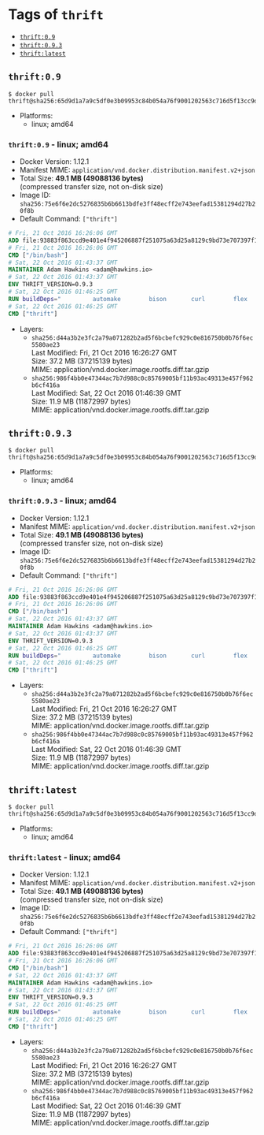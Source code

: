 <!-- THIS FILE IS GENERATED VIA './update-remote.sh' -->

# Tags of `thrift`

-	[`thrift:0.9`](#thrift09)
-	[`thrift:0.9.3`](#thrift093)
-	[`thrift:latest`](#thriftlatest)

## `thrift:0.9`

```console
$ docker pull thrift@sha256:65d9d1a7a9c5df0e3b09953c84b054a76f9001202563c716d5f13cc9dbcf3d3d
```

-	Platforms:
	-	linux; amd64

### `thrift:0.9` - linux; amd64

-	Docker Version: 1.12.1
-	Manifest MIME: `application/vnd.docker.distribution.manifest.v2+json`
-	Total Size: **49.1 MB (49088136 bytes)**  
	(compressed transfer size, not on-disk size)
-	Image ID: `sha256:75e6f6e2dc5276835b6b6613bdfe3ff48ecff2e743eefad15381294d27b20f8b`
-	Default Command: `["thrift"]`

```dockerfile
# Fri, 21 Oct 2016 16:26:06 GMT
ADD file:93883f863ccd9e401e4f945206887f251075a63d25a8129c9bd73e707397f109 in / 
# Fri, 21 Oct 2016 16:26:06 GMT
CMD ["/bin/bash"]
# Sat, 22 Oct 2016 01:43:37 GMT
MAINTAINER Adam Hawkins <adam@hawkins.io>
# Sat, 22 Oct 2016 01:43:37 GMT
ENV THRIFT_VERSION=0.9.3
# Sat, 22 Oct 2016 01:46:25 GMT
RUN buildDeps=" 		automake 		bison 		curl 		flex 		g++ 		libboost-dev 		libboost-filesystem-dev 		libboost-program-options-dev 		libboost-system-dev 		libboost-test-dev 		libevent-dev 		libssl-dev 		libtool 		make 		pkg-config 	"; 	apt-get update && apt-get install -y --no-install-recommends $buildDeps && rm -rf /var/lib/apt/lists/* 	&& curl -sSL "http://apache.mirrors.spacedump.net/thrift/$THRIFT_VERSION/thrift-$THRIFT_VERSION.tar.gz" -o thrift.tar.gz 	&& mkdir -p /usr/src/thrift 	&& tar zxf thrift.tar.gz -C /usr/src/thrift --strip-components=1 	&& rm thrift.tar.gz 	&& cd /usr/src/thrift 	&& ./configure  --without-python --without-cpp 	&& make 	&& make install 	&& cd / 	&& rm -rf /usr/src/thrift 	&& curl -k -sSL "https://storage.googleapis.com/golang/go1.4.linux-amd64.tar.gz" -o go.tar.gz 	&& tar xzf go.tar.gz 	&& rm go.tar.gz 	&& cp go/bin/gofmt /usr/bin/gofmt 	&& rm -rf go 	&& apt-get purge -y --auto-remove $buildDeps
# Sat, 22 Oct 2016 01:46:25 GMT
CMD ["thrift"]
```

-	Layers:
	-	`sha256:d44a3b2e3fc2a79a071282b2ad5f6bcbefc929c0e816750b0b76f6ec5580ae23`  
		Last Modified: Fri, 21 Oct 2016 16:26:27 GMT  
		Size: 37.2 MB (37215139 bytes)  
		MIME: application/vnd.docker.image.rootfs.diff.tar.gzip
	-	`sha256:986f4bb0e47344ac7b7d988c0c85769005bf11b93ac49313e457f962b6cf416a`  
		Last Modified: Sat, 22 Oct 2016 01:46:39 GMT  
		Size: 11.9 MB (11872997 bytes)  
		MIME: application/vnd.docker.image.rootfs.diff.tar.gzip

## `thrift:0.9.3`

```console
$ docker pull thrift@sha256:65d9d1a7a9c5df0e3b09953c84b054a76f9001202563c716d5f13cc9dbcf3d3d
```

-	Platforms:
	-	linux; amd64

### `thrift:0.9.3` - linux; amd64

-	Docker Version: 1.12.1
-	Manifest MIME: `application/vnd.docker.distribution.manifest.v2+json`
-	Total Size: **49.1 MB (49088136 bytes)**  
	(compressed transfer size, not on-disk size)
-	Image ID: `sha256:75e6f6e2dc5276835b6b6613bdfe3ff48ecff2e743eefad15381294d27b20f8b`
-	Default Command: `["thrift"]`

```dockerfile
# Fri, 21 Oct 2016 16:26:06 GMT
ADD file:93883f863ccd9e401e4f945206887f251075a63d25a8129c9bd73e707397f109 in / 
# Fri, 21 Oct 2016 16:26:06 GMT
CMD ["/bin/bash"]
# Sat, 22 Oct 2016 01:43:37 GMT
MAINTAINER Adam Hawkins <adam@hawkins.io>
# Sat, 22 Oct 2016 01:43:37 GMT
ENV THRIFT_VERSION=0.9.3
# Sat, 22 Oct 2016 01:46:25 GMT
RUN buildDeps=" 		automake 		bison 		curl 		flex 		g++ 		libboost-dev 		libboost-filesystem-dev 		libboost-program-options-dev 		libboost-system-dev 		libboost-test-dev 		libevent-dev 		libssl-dev 		libtool 		make 		pkg-config 	"; 	apt-get update && apt-get install -y --no-install-recommends $buildDeps && rm -rf /var/lib/apt/lists/* 	&& curl -sSL "http://apache.mirrors.spacedump.net/thrift/$THRIFT_VERSION/thrift-$THRIFT_VERSION.tar.gz" -o thrift.tar.gz 	&& mkdir -p /usr/src/thrift 	&& tar zxf thrift.tar.gz -C /usr/src/thrift --strip-components=1 	&& rm thrift.tar.gz 	&& cd /usr/src/thrift 	&& ./configure  --without-python --without-cpp 	&& make 	&& make install 	&& cd / 	&& rm -rf /usr/src/thrift 	&& curl -k -sSL "https://storage.googleapis.com/golang/go1.4.linux-amd64.tar.gz" -o go.tar.gz 	&& tar xzf go.tar.gz 	&& rm go.tar.gz 	&& cp go/bin/gofmt /usr/bin/gofmt 	&& rm -rf go 	&& apt-get purge -y --auto-remove $buildDeps
# Sat, 22 Oct 2016 01:46:25 GMT
CMD ["thrift"]
```

-	Layers:
	-	`sha256:d44a3b2e3fc2a79a071282b2ad5f6bcbefc929c0e816750b0b76f6ec5580ae23`  
		Last Modified: Fri, 21 Oct 2016 16:26:27 GMT  
		Size: 37.2 MB (37215139 bytes)  
		MIME: application/vnd.docker.image.rootfs.diff.tar.gzip
	-	`sha256:986f4bb0e47344ac7b7d988c0c85769005bf11b93ac49313e457f962b6cf416a`  
		Last Modified: Sat, 22 Oct 2016 01:46:39 GMT  
		Size: 11.9 MB (11872997 bytes)  
		MIME: application/vnd.docker.image.rootfs.diff.tar.gzip

## `thrift:latest`

```console
$ docker pull thrift@sha256:65d9d1a7a9c5df0e3b09953c84b054a76f9001202563c716d5f13cc9dbcf3d3d
```

-	Platforms:
	-	linux; amd64

### `thrift:latest` - linux; amd64

-	Docker Version: 1.12.1
-	Manifest MIME: `application/vnd.docker.distribution.manifest.v2+json`
-	Total Size: **49.1 MB (49088136 bytes)**  
	(compressed transfer size, not on-disk size)
-	Image ID: `sha256:75e6f6e2dc5276835b6b6613bdfe3ff48ecff2e743eefad15381294d27b20f8b`
-	Default Command: `["thrift"]`

```dockerfile
# Fri, 21 Oct 2016 16:26:06 GMT
ADD file:93883f863ccd9e401e4f945206887f251075a63d25a8129c9bd73e707397f109 in / 
# Fri, 21 Oct 2016 16:26:06 GMT
CMD ["/bin/bash"]
# Sat, 22 Oct 2016 01:43:37 GMT
MAINTAINER Adam Hawkins <adam@hawkins.io>
# Sat, 22 Oct 2016 01:43:37 GMT
ENV THRIFT_VERSION=0.9.3
# Sat, 22 Oct 2016 01:46:25 GMT
RUN buildDeps=" 		automake 		bison 		curl 		flex 		g++ 		libboost-dev 		libboost-filesystem-dev 		libboost-program-options-dev 		libboost-system-dev 		libboost-test-dev 		libevent-dev 		libssl-dev 		libtool 		make 		pkg-config 	"; 	apt-get update && apt-get install -y --no-install-recommends $buildDeps && rm -rf /var/lib/apt/lists/* 	&& curl -sSL "http://apache.mirrors.spacedump.net/thrift/$THRIFT_VERSION/thrift-$THRIFT_VERSION.tar.gz" -o thrift.tar.gz 	&& mkdir -p /usr/src/thrift 	&& tar zxf thrift.tar.gz -C /usr/src/thrift --strip-components=1 	&& rm thrift.tar.gz 	&& cd /usr/src/thrift 	&& ./configure  --without-python --without-cpp 	&& make 	&& make install 	&& cd / 	&& rm -rf /usr/src/thrift 	&& curl -k -sSL "https://storage.googleapis.com/golang/go1.4.linux-amd64.tar.gz" -o go.tar.gz 	&& tar xzf go.tar.gz 	&& rm go.tar.gz 	&& cp go/bin/gofmt /usr/bin/gofmt 	&& rm -rf go 	&& apt-get purge -y --auto-remove $buildDeps
# Sat, 22 Oct 2016 01:46:25 GMT
CMD ["thrift"]
```

-	Layers:
	-	`sha256:d44a3b2e3fc2a79a071282b2ad5f6bcbefc929c0e816750b0b76f6ec5580ae23`  
		Last Modified: Fri, 21 Oct 2016 16:26:27 GMT  
		Size: 37.2 MB (37215139 bytes)  
		MIME: application/vnd.docker.image.rootfs.diff.tar.gzip
	-	`sha256:986f4bb0e47344ac7b7d988c0c85769005bf11b93ac49313e457f962b6cf416a`  
		Last Modified: Sat, 22 Oct 2016 01:46:39 GMT  
		Size: 11.9 MB (11872997 bytes)  
		MIME: application/vnd.docker.image.rootfs.diff.tar.gzip
